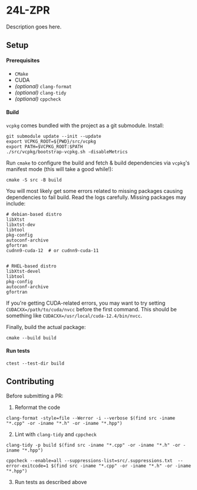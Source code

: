 # 24L-ZPR

Description goes here.

## Setup

#### Prerequisites
- `CMake`
- CUDA
- _(optional)_ `clang-format`
- _(optional)_ `clang-tidy`
- _(optional)_ `cppcheck`

#### Build

`vcpkg` comes bundled with the project as a git submodule. Install:

```shell
git submodule update --init --update
export VCPKG_ROOT=${PWD}/src/vcpkg
export PATH=$VCPKG_ROOT:$PATH
./src/vcpkg/bootstrap-vcpkg.sh -disableMetrics
```

Run `cmake` to configure the build and fetch & build dependencies via `vcpkg`'s manifest mode (this will take a good while!):

```shell
cmake -S src -B build
```

You will most likely get some errors related to missing packages causing dependencies to fail build. Read the logs carefully. Missing packages may include:

```shell
# debian-based distro
libXtst
libxtst-dev
libtool
pkg-config
autoconf-archive
gfortran
cudnn9-cuda-12  # or cudnn9-cuda-11


# RHEL-based distro
libXtst-devel
libtool
pkg-config
autoconf-archive
gfortran
```

If you're getting CUDA-related errors, you may want to try setting `CUDACXX=/path/to/cuda/nvcc` before the first command. This should be something like `CUDACXX=/usr/local/cuda-12.4/bin/nvcc`.

Finally, build the actual package:

```shell
cmake --build build
```

#### Run tests
```shell
ctest --test-dir build
```

## Contributing

Before submitting a PR:

1. Reformat the code

```shell
clang-format -style=file --Werror -i --verbose $(find src -iname "*.cpp" -or -iname "*.h" -or -iname "*.hpp")
```

2. Lint with `clang-tidy` and `cppcheck`
```shell
clang-tidy -p build $(find src -iname "*.cpp" -or -iname "*.h" -or -iname "*.hpp")
```

```shell
cppcheck --enable=all --suppressions-list=src/.suppressions.txt  --error-exitcode=1 $(find src -iname "*.cpp" -or -iname "*.h" -or -iname "*.hpp")
```

3. Run tests as described above
